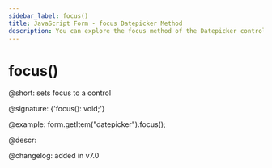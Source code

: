 ```yaml
---
sidebar_label: focus()
title: JavaScript Form - focus Datepicker Method 
description: You can explore the focus method of the Datepicker control of Form in the documentation of the DHTMLX JavaScript UI library. Browse developer guides and API reference, try out code examples and live demos, and download a free 30-day evaluation version of DHTMLX Suite 7.
---
```


# focus()

@short: sets focus to a control

@signature: {'focus(): void;'}

@example:
form.getItem("datepicker").focus();

@descr:

@changelog: added in v7.0
